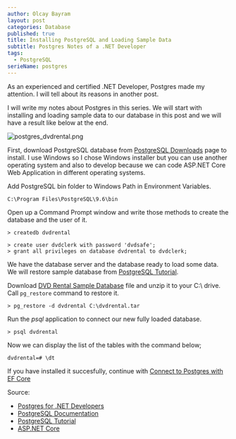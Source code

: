 ```yaml
---
author: Olcay Bayram
layout: post
categories: Database
published: true
title: Installing PostgreSQL and Loading Sample Data
subtitle: Postgres Notes of a .NET Developer
tags:
  - PostgreSQL
serieName: postgres
---
```

As an experienced and certified .NET Developer, Postgres made my attention. I will tell about its reasons in another post.

I will write my notes about Postgres in this series. We will start with installing and loading sample data to our database in this post and we will have a result like below at the end.

![postgres_dvdrental.png]({{site.baseurl}}/img/postgres_dvdrental.png)

First, download PostgreSQL database from [PostgreSQL Downloads](https://www.postgresql.org/download/) page to install. I use Windows so I chose Windows installer but you can use another operating system and also to develop because we can code ASP.NET Core Web Application in different operating systems.

<!--more-->

Add PostgreSQL bin folder to Windows Path in Environment Variables.

`C:\Program Files\PostgreSQL\9.6\bin`

Open up a Command Prompt window and write those methods to create the database and the user of it.

	> createdb dvdrental

	> create user dvdclerk with password 'dvdsafe'; 
	> grant all privileges on database dvdrental to dvdclerk;

We have the database server and the database ready to load some data. We will restore sample database from [PostgreSQL Tutorial](https://www.postgresqltutorial.com).

Download [DVD Rental Sample Database](https://www.postgresqltutorial.com/postgresql-sample-database/) file and unzip it to your C:\ drive. Call `pg_restore` command to restore it.

`> pg_restore -d dvdrental C:\dvdrental.tar`

Run the *_psql_* application to connect our new fully loaded database.

`> psql dvdrental`

Now we can display the list of the tables with the command below;

`dvdrental=# \dt`

If you have installed it succesfully, continue with [Connect to Postgres with EF Core]({{site.baseurl}}/2017/05/05/installing-postgresql-and-loading-sample-data/)

Source:

- [Postgres for .NET Developers](https://app.pluralsight.com/library/courses/postgres-dotnet-developers/)
- [PostgreSQL Documentation](https://www.postgresql.org/docs/current/static/)
- [PostgreSQL Tutorial](https://www.postgresqltutorial.com/)
- [ASP.NET Core](https://docs.microsoft.com/en-us/aspnet/core/)

